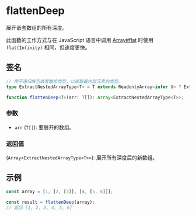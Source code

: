# flattenDeep

展开嵌套数组的所有深度。

此函数的工作方式与在 JavaScript 语言中调用 [Array#flat](https://developer.mozilla.org/en-US/docs/Web/JavaScript/Reference/Global_Objects/Array/flat) 时使用 `flat(Infinity)` 相同，但速度更快。

## 签名

```typescript
// 用于递归解包嵌套数组类型，以提取最内层元素的类型。
type ExtractNestedArrayType<T> = T extends ReadonlyArray<infer U> ? ExtractNestedArrayType<U> : T;

function flattenDeep<T>(arr: T[]): Array<ExtractNestedArrayType<T>>;
```

### 参数

- `arr` (`T[]`): 要展开的数组。

### 返回值

(`Array<ExtractNestedArrayType<T>>`): 展开所有深度后的新数组。

## 示例

```typescript
const array = [1, [2, [3]], [4, [5, 6]]];

const result = flattenDeep(array);
// 返回 [1, 2, 3, 4, 5, 6]
```
